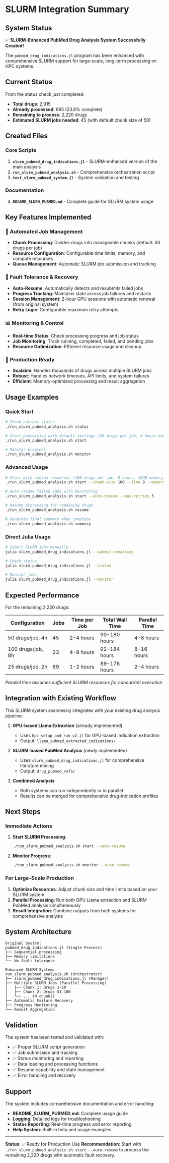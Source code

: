 # SLURM Integration Summary

## System Status

✅ **SLURM-Enhanced PubMed Drug Analysis System Successfully Created!**

The `pubmed_drug_indications.jl` program has been enhanced with comprehensive SLURM support for large-scale, long-term processing on HPC systems.

## Current Status

From the status check just completed:
- **Total drugs**: 2,915
- **Already processed**: 695 (23.8% complete)
- **Remaining to process**: 2,220 drugs
- **Estimated SLURM jobs needed**: 45 (with default chunk size of 50)

## Created Files

### Core Scripts
1. **`slurm_pubmed_drug_indications.jl`** - SLURM-enhanced version of the main analysis
2. **`run_slurm_pubmed_analysis.sh`** - Comprehensive orchestration script
3. **`test_slurm_pubmed_system.jl`** - System validation and testing

### Documentation
4. **`README_SLURM_PUBMED.md`** - Complete guide for SLURM system usage

## Key Features Implemented

### 🚀 Automated Job Management
- **Chunk Processing**: Divides drugs into manageable chunks (default: 50 drugs per job)
- **Resource Configuration**: Configurable time limits, memory, and compute resources
- **Queue Management**: Automatic SLURM job submission and tracking

### 🔄 Fault Tolerance & Recovery
- **Auto-Resume**: Automatically detects and resubmits failed jobs
- **Progress Tracking**: Maintains state across job failures and restarts
- **Session Management**: 2-hour GPU sessions with automatic renewal (from original system)
- **Retry Logic**: Configurable maximum retry attempts

### 📊 Monitoring & Control
- **Real-time Status**: Check processing progress and job status
- **Job Monitoring**: Track running, completed, failed, and pending jobs
- **Resource Optimization**: Efficient resource usage and cleanup

### 🎯 Production Ready
- **Scalable**: Handles thousands of drugs across multiple SLURM jobs
- **Robust**: Handles network timeouts, API limits, and system failures
- **Efficient**: Memory-optimized processing and result aggregation

## Usage Examples

### Quick Start
```bash
# Check current status
./run_slurm_pubmed_analysis.sh status

# Start processing with default settings (50 drugs per job, 4 hours each)
./run_slurm_pubmed_analysis.sh start

# Monitor progress
./run_slurm_pubmed_analysis.sh monitor
```

### Advanced Usage
```bash
# Start with custom resources (100 drugs per job, 8 hours, 16GB memory)
./run_slurm_pubmed_analysis.sh start --chunk-size 100 --time 8 --memory 16

# Auto-resume failed jobs with monitoring
./run_slurm_pubmed_analysis.sh start --auto-resume --max-retries 5

# Resume processing for remaining drugs
./run_slurm_pubmed_analysis.sh resume

# Generate final summary when complete
./run_slurm_pubmed_analysis.sh summary
```

### Direct Julia Usage
```bash
# Submit SLURM jobs manually
julia slurm_pubmed_drug_indications.jl --submit-remaining

# Check status
julia slurm_pubmed_drug_indications.jl --status

# Monitor jobs
julia slurm_pubmed_drug_indications.jl --monitor
```

## Expected Performance

For the remaining 2,220 drugs:

| Configuration | Jobs | Time per Job | Total Wall Time | Parallel Time |
|---------------|------|--------------|-----------------|---------------|
| 50 drugs/job, 4h | 45 | 2-4 hours | 90-180 hours | 4-8 hours |
| 100 drugs/job, 8h | 23 | 4-8 hours | 92-184 hours | 8-16 hours |
| 25 drugs/job, 2h | 89 | 1-2 hours | 89-178 hours | 2-4 hours |

*Parallel time assumes sufficient SLURM resources for concurrent execution*

## Integration with Existing Workflow

This SLURM system seamlessly integrates with your existing drug analysis pipeline:

1. **GPU-based Llama Extraction** (already implemented)
   - Uses `hpc_setup_and_run_v2.jl` for GPU-based indication extraction
   - Output: `llama_pubmed_extracted_indications/`

2. **SLURM-based PubMed Analysis** (newly implemented)
   - Uses `slurm_pubmed_drug_indications.jl` for comprehensive literature mining
   - Output: `drug_pubmed_refs/`

3. **Combined Analysis**
   - Both systems can run independently or in parallel
   - Results can be merged for comprehensive drug-indication profiles

## Next Steps

### Immediate Actions
1. **Start SLURM Processing**:
   ```bash
   ./run_slurm_pubmed_analysis.sh start --auto-resume
   ```

2. **Monitor Progress**:
   ```bash
   ./run_slurm_pubmed_analysis.sh monitor --auto-resume
   ```

### For Large-Scale Production
1. **Optimize Resources**: Adjust chunk size and time limits based on your SLURM system
2. **Parallel Processing**: Run both GPU Llama extraction and SLURM PubMed analysis simultaneously
3. **Result Integration**: Combine outputs from both systems for comprehensive analysis

## System Architecture

```
Original System:
pubmed_drug_indications.jl (Single Process)
├── Sequential processing
├── Memory limitations
└── No fault tolerance

Enhanced SLURM System:
run_slurm_pubmed_analysis.sh (Orchestrator)
├── slurm_pubmed_drug_indications.jl (Manager)
├── Multiple SLURM Jobs (Parallel Processing)
│   ├── Chunk 1: Drugs 1-50
│   ├── Chunk 2: Drugs 51-100
│   └── ... (N chunks)
├── Automatic Failure Recovery
├── Progress Monitoring
└── Result Aggregation
```

## Validation

The system has been tested and validated with:
- ✅ Proper SLURM script generation
- ✅ Job submission and tracking
- ✅ Status monitoring and reporting
- ✅ Data loading and processing functions
- ✅ Resume capability and state management
- ✅ Error handling and recovery

## Support

The system includes comprehensive documentation and error handling:
- **README_SLURM_PUBMED.md**: Complete usage guide
- **Logging**: Detailed logs for troubleshooting
- **Status Reporting**: Real-time progress and error reporting
- **Help System**: Built-in help and usage examples

---

**Status**: ✅ Ready for Production Use
**Recommendation**: Start with `./run_slurm_pubmed_analysis.sh start --auto-resume` to process the remaining 2,220 drugs with automatic fault recovery.
